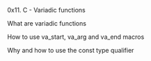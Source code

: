 0x11. C - Variadic functions

What are variadic functions

How to use va_start, va_arg and va_end macros

Why and how to use the const type qualifier
